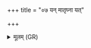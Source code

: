 +++
title = "०७ यन् मातृघ्ना यत्"

+++
<details><summary>मूलम् (GR)</summary>

यन् मातृघ्ना यत् पितृघ्ना  
भ्रूणघ्ना यत् सहासिम ।  
(…) ॥ +++(see 3cd)+++
</details>